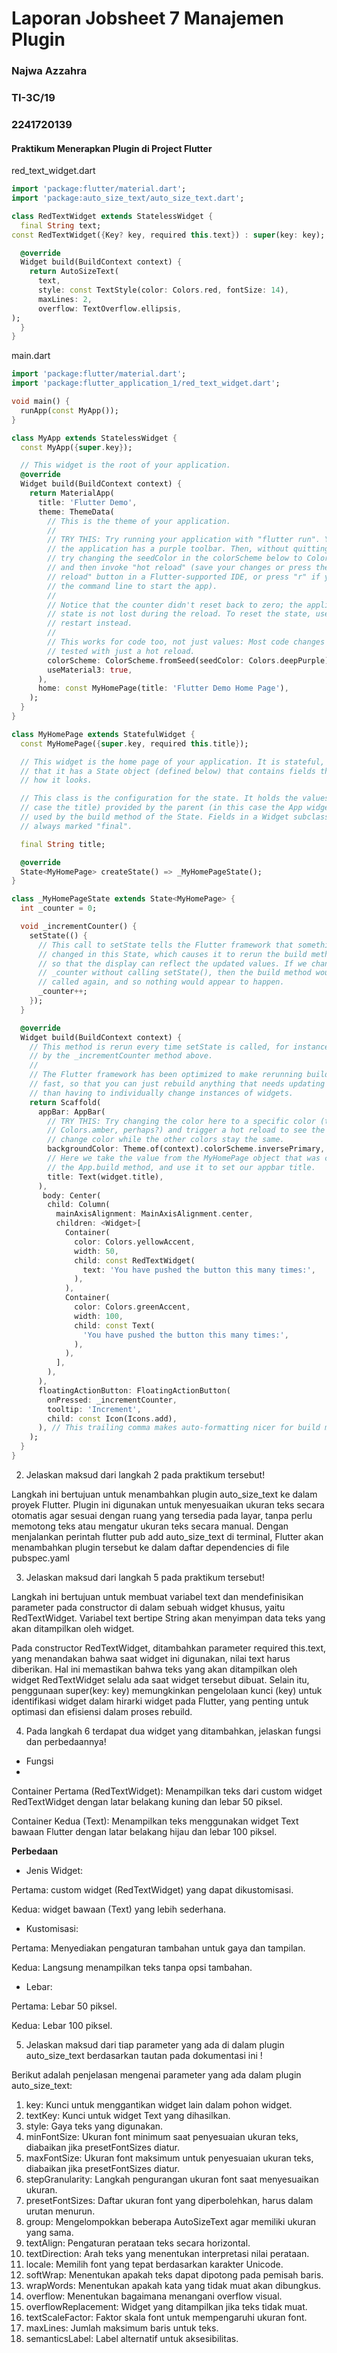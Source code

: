 # Laporan Jobsheet 7 Manajemen Plugin

### Najwa Azzahra
### TI-3C/19
### 2241720139

#### Praktikum Menerapkan Plugin di Project Flutter

red_text_widget.dart

```dart
import 'package:flutter/material.dart';
import 'package:auto_size_text/auto_size_text.dart';

class RedTextWidget extends StatelessWidget {
  final String text;
const RedTextWidget({Key? key, required this.text}) : super(key: key);

  @override
  Widget build(BuildContext context) {
    return AutoSizeText(
      text,
      style: const TextStyle(color: Colors.red, fontSize: 14),
      maxLines: 2,
      overflow: TextOverflow.ellipsis,
);
  }
}
```

main.dart

```dart
import 'package:flutter/material.dart';
import 'package:flutter_application_1/red_text_widget.dart';

void main() {
  runApp(const MyApp());
}

class MyApp extends StatelessWidget {
  const MyApp({super.key});

  // This widget is the root of your application.
  @override
  Widget build(BuildContext context) {
    return MaterialApp(
      title: 'Flutter Demo',
      theme: ThemeData(
        // This is the theme of your application.
        //
        // TRY THIS: Try running your application with "flutter run". You'll see
        // the application has a purple toolbar. Then, without quitting the app,
        // try changing the seedColor in the colorScheme below to Colors.green
        // and then invoke "hot reload" (save your changes or press the "hot
        // reload" button in a Flutter-supported IDE, or press "r" if you used
        // the command line to start the app).
        //
        // Notice that the counter didn't reset back to zero; the application
        // state is not lost during the reload. To reset the state, use hot
        // restart instead.
        //
        // This works for code too, not just values: Most code changes can be
        // tested with just a hot reload.
        colorScheme: ColorScheme.fromSeed(seedColor: Colors.deepPurple),
        useMaterial3: true,
      ),
      home: const MyHomePage(title: 'Flutter Demo Home Page'),
    );
  }
}

class MyHomePage extends StatefulWidget {
  const MyHomePage({super.key, required this.title});

  // This widget is the home page of your application. It is stateful, meaning
  // that it has a State object (defined below) that contains fields that affect
  // how it looks.

  // This class is the configuration for the state. It holds the values (in this
  // case the title) provided by the parent (in this case the App widget) and
  // used by the build method of the State. Fields in a Widget subclass are
  // always marked "final".

  final String title;

  @override
  State<MyHomePage> createState() => _MyHomePageState();
}

class _MyHomePageState extends State<MyHomePage> {
  int _counter = 0;

  void _incrementCounter() {
    setState(() {
      // This call to setState tells the Flutter framework that something has
      // changed in this State, which causes it to rerun the build method below
      // so that the display can reflect the updated values. If we changed
      // _counter without calling setState(), then the build method would not be
      // called again, and so nothing would appear to happen.
      _counter++;
    });
  }

  @override
  Widget build(BuildContext context) {
    // This method is rerun every time setState is called, for instance as done
    // by the _incrementCounter method above.
    //
    // The Flutter framework has been optimized to make rerunning build methods
    // fast, so that you can just rebuild anything that needs updating rather
    // than having to individually change instances of widgets.
    return Scaffold(
      appBar: AppBar(
        // TRY THIS: Try changing the color here to a specific color (to
        // Colors.amber, perhaps?) and trigger a hot reload to see the AppBar
        // change color while the other colors stay the same.
        backgroundColor: Theme.of(context).colorScheme.inversePrimary,
        // Here we take the value from the MyHomePage object that was created by
        // the App.build method, and use it to set our appbar title.
        title: Text(widget.title),
      ),
       body: Center(
        child: Column(
          mainAxisAlignment: MainAxisAlignment.center,
          children: <Widget>[
            Container(
              color: Colors.yellowAccent,
              width: 50,
              child: const RedTextWidget(
                text: 'You have pushed the button this many times:',
              ),
            ),
            Container(
              color: Colors.greenAccent,
              width: 100,
              child: const Text(
                'You have pushed the button this many times:',
              ),
            ),
          ],
        ),
      ),
      floatingActionButton: FloatingActionButton(
        onPressed: _incrementCounter,
        tooltip: 'Increment',
        child: const Icon(Icons.add),
      ), // This trailing comma makes auto-formatting nicer for build methods.
    );
  }
}
```

2. Jelaskan maksud dari langkah 2 pada praktikum tersebut!

Langkah ini bertujuan untuk menambahkan plugin auto_size_text ke dalam proyek Flutter. Plugin ini digunakan untuk menyesuaikan ukuran teks secara otomatis agar sesuai dengan ruang yang tersedia pada layar, tanpa perlu memotong teks atau mengatur ukuran teks secara manual. Dengan menjalankan perintah flutter pub add auto_size_text di terminal, Flutter akan menambahkan plugin tersebut ke dalam daftar dependencies di file pubspec.yaml

3. Jelaskan maksud dari langkah 5 pada praktikum tersebut!

Langkah ini bertujuan untuk membuat variabel text dan mendefinisikan parameter pada constructor di dalam sebuah widget khusus, yaitu RedTextWidget. Variabel text bertipe String akan menyimpan data teks yang akan ditampilkan oleh widget.

Pada constructor RedTextWidget, ditambahkan parameter required this.text, yang menandakan bahwa saat widget ini digunakan, nilai text harus diberikan. Hal ini memastikan bahwa teks yang akan ditampilkan oleh widget RedTextWidget selalu ada saat widget tersebut dibuat. Selain itu, penggunaan super(key: key) memungkinkan pengelolaan kunci (key) untuk identifikasi widget dalam hirarki widget pada Flutter, yang penting untuk optimasi dan efisiensi dalam proses rebuild.

4. Pada langkah 6 terdapat dua widget yang ditambahkan, jelaskan fungsi dan perbedaannya!

- Fungsi
- 
Container Pertama (RedTextWidget): Menampilkan teks dari custom widget RedTextWidget dengan latar belakang kuning dan lebar 50 piksel.

Container Kedua (Text): Menampilkan teks menggunakan widget Text bawaan Flutter dengan latar belakang hijau dan lebar 100 piksel.

**Perbedaan**

- Jenis Widget:

Pertama: custom widget (RedTextWidget) yang dapat dikustomisasi.

Kedua: widget bawaan (Text) yang lebih sederhana.

- Kustomisasi:

Pertama: Menyediakan pengaturan tambahan untuk gaya dan tampilan.

Kedua: Langsung menampilkan teks tanpa opsi tambahan.

- Lebar:

Pertama: Lebar 50 piksel.

Kedua: Lebar 100 piksel.

5. Jelaskan maksud dari tiap parameter yang ada di dalam plugin auto_size_text berdasarkan tautan pada dokumentasi ini !

Berikut adalah penjelasan mengenai parameter yang ada dalam plugin auto_size_text:

1. key: Kunci untuk menggantikan widget lain dalam pohon widget.
2. textKey: Kunci untuk widget Text yang dihasilkan.
3. style: Gaya teks yang digunakan.
4. minFontSize: Ukuran font minimum saat penyesuaian ukuran teks, diabaikan jika presetFontSizes diatur.
5. maxFontSize: Ukuran font maksimum untuk penyesuaian ukuran teks, diabaikan jika presetFontSizes diatur.
6. stepGranularity: Langkah pengurangan ukuran font saat menyesuaikan ukuran.
7. presetFontSizes: Daftar ukuran font yang diperbolehkan, harus dalam urutan menurun.
8. group: Mengelompokkan beberapa AutoSizeText agar memiliki ukuran yang sama.
9. textAlign: Pengaturan perataan teks secara horizontal.
10. textDirection: Arah teks yang menentukan interpretasi nilai perataan.
11. locale: Memilih font yang tepat berdasarkan karakter Unicode.
12. softWrap: Menentukan apakah teks dapat dipotong pada pemisah baris.
13. wrapWords: Menentukan apakah kata yang tidak muat akan dibungkus.
14. overflow: Menentukan bagaimana menangani overflow visual.
15. overflowReplacement: Widget yang ditampilkan jika teks tidak muat.
16. textScaleFactor: Faktor skala font untuk mempengaruhi ukuran font.
17. maxLines: Jumlah maksimum baris untuk teks.
18. semanticsLabel: Label alternatif untuk aksesibilitas.
